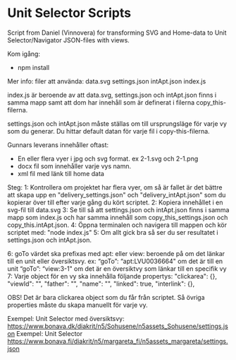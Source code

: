 # Unit Selector Scripts

Script from Daniel (Vinnovera) for transforming SVG and Home-data to Unit Selector/Navigator JSON-files with views.



Kom igång:
- npm install


Mer info: 
filer att använda:
data.svg
settings.json
intApt.json
index.js

index.js är beroende av att data.svg, settings.json och intApt.json finns i samma mapp samt att dom har innehåll som är definerat i filerna copy_this-filerna. 

settings.json och intApt.json måste ställas om till ursprungsläge för varje vy som du generar. Du hittar default datan för varje fil i copy-this-filerna. 


Gunnars leverans innehåller oftast:
- En eller flera vyer i jpg och svg format. ex 2-1.svg och 2-1.png
- docx fil som innehåller varje vys namn. 
- xml fil med länk till home data

Steg:
1: Kontrollera om projektet har flera vyer, om så är fallet är det bättre att skapa upp en "delivery_settings.json" och "delivery_intApt.json" som du kopierar över till efter varje gång du kört scriptet.
2: Kopiera innehållet i en svg-fil till data.svg
3: Se till så att settings.json och intApt.json finns i samma mapp som index.js och har samma innehåll som copy_this_settings.json och copy_this.intApt.json.
4: Öppna terminalen och navigera till mappen och kör scriptet med: "node index.js"
5: Om allt gick bra så ser du ser resultatet i settings.json och intApt.json.

6: goTo värdet ska prefixas med apt: eller view: beroende på om det länkar till en unit eller översiktsvy. 
 ex: “goTo”: “apt:LVU0036664" om det är till en unit
     “goTo”: “view:3-1" om det är en översiktvy som länkar till en specifik vy
7: Varje object för en vy ska innehålla följande propertys: 
        "clickarea": {},
        "viewId": "",
        "father": "",
        "name": "",
        "linked": true,
        "interlink": {},

OBS! Det är bara clickarea object som du får från scriptet. Så övriga properties måste du skapa manuellt för varje vy.

Exempel: Unit Selector med översiktsvy: https://www.bonava.dk/diakrit/n5/Sohusene/n5assets_Sohusene/settings.json
Exempel: Unit Selector https://www.bonava.fi/diakrit/n5/margareta_fi/n5assets_margareta/settings.json

